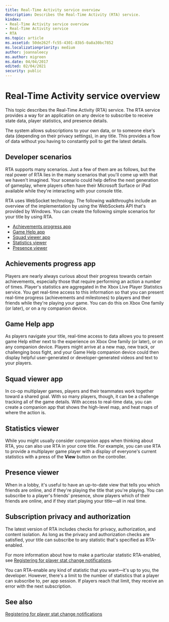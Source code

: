 ```yaml
---
title: Real-Time Activity service overview
description: Describes the Real-Time Activity (RTA) service.
kindex:
- Real-Time Activity service overview
- Real-Time Activity service
- RTA
ms.topic: article
ms.assetid: 50de262f-fc55-4301-83b5-0a8a30bc7852
ms.localizationpriority: medium
author: joannaleecy
ms.author: migreen
ms.date: 04/04/2017
edited: 02/04/2021
security: public
---
```


# Real-Time Activity service overview

This topic describes the Real-Time Activity (RTA) service. The RTA service provides  a way for an application on any device to subscribe to receive state data, player  statistics, and presence details.

The system allows subscriptions to your own data, or to someone else's data (depending on their privacy settings), in any title. This provides a flow of data without you having to constantly poll to get the latest details.

## Developer scenarios

RTA supports many scenarios. Just a few of them are as follows, but the real power of RTA lies in the many scenarios that you'll come up with that we haven't imagined. Your scenario could help define the next generation of gameplay,     where players  often have their Microsoft Surface or iPad available while they're interacting with your console title.

RTA uses WebSocket technology. The following walkthroughs include an overview of the implementation by using  the WebSockets API that's provided by Windows. You can create the following simple scenarios for your title by using RTA.

* [Achievements progress app](#achievements_progress_app)
* [Game Help    app](#game_help_app)
* [Squad viewer app](#squad_viewer_app)
* [Statistics viewer](#statistics_viewer)
* [Presence viewer](#presence_viewer)

<a id="achievements_progress_app"></a>

## Achievements progress app

Players are nearly always  curious about their progress towards certain achievements, especially those that require performing an action a number of times. Player's statistics are aggregated in the Xbox Live Player Statistics service. You get real-time access to this information  so that you can present real-time progress (achievements and milestones) to players and their friends while they're playing your game. You can do this on Xbox One family  (or later), or on a ny companion device.

<a id="game_help_app"></a>

## Game Help app

As players navigate your title, real-time access to data allows you to present game Help either next to the experience on Xbox One family (or later), or on any companion device. Players might arrive at a new map, new track, or challenging boss fight, and your Game Help companion  device could then display helpful user-generated or developer-generated videos and text to your players.

<a id="squad_viewer_app"></a>

## Squad viewer app

In co-op multiplayer games, players and their teammates  work together toward a shared goal. With so many players, though, it can be a challenge tracking all of the game details.  With access to real-time data, you can create a companion app that shows the high-level map, and heat maps of where the action is.

<a id="statistics_viewer"></a>

## Statistics viewer

While you might usually consider companion apps when thinking about RTA, you can also use RTA in your core title. For example, you can use RTA to provide a multiplayer game player with a display of everyone's current statistics with a press of the **View** button on the controller.

<a id="presence_viewer"></a>

## Presence viewer

When in a lobby, it's useful to have an up-to-date view that tells you which friends are online, and if they're playing the title that you're playing. You can subscribe to a player's friends' presence, show players which of their friends are online, and if  they start playing your title&mdash;all in real time.

## Subscription privacy and authorization

The latest version of RTA includes checks for privacy, authorization, and content isolation. As long as the privacy and authorization checks are satisfied, your title can subscribe to any statistic that's specified  as RTA-enabled.

For more information about how to make a particular statistic RTA-enabled, see [Registering for player stat change notifications](concepts/live-register-for-stat-notifications.md).

You  can RTA-enable any kind of statistic that you want&mdash;it's up to you, the developer. However, there's a limit to the number of statistics that a player can subscribe to, per app session. If players reach that limit, they receive an error with  the next subscription.

## See also

[Registering for player stat change notifications](concepts/live-register-for-stat-notifications.md)  
